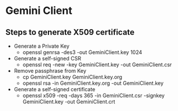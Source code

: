 # Gemini Client

## Steps to generate X509 certificate
 - Generate a Private Key
   - openssl genrsa -des3 -out GeminiClient.key 1024
 - Generate a self-signed CSR
   - openssl req -new -key GeminiClient.key -out GeminiClient.csr
 - Remove passphrase from Key
   - cp GeminiClient.key GeminiClient.key.org
   - openssl rsa -in GeminiClient.key.org -out GeminiClient.key
 - Generate a self-signed certificate
   - openssl x509 -req -days 365 -in GeminiClient.csr -signkey GeminiClient.key -out GeminiClient.crt